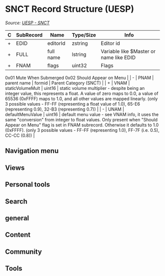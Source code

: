 # SNCT Record Structure (UESP)

*Source: [UESP - SNCT](https://en.uesp.net/wiki/Skyrim_Mod:Mod_File_Format/SNCT)*

| C | SubRecord | Name | Type/Size | Info |
| --- | --- | --- | --- | --- |
| + | EDID | editorId | zstring | Editor id |
| + | FULL | full name | lstring | Variable like $Master or name like EDID |
| + | FNAM | flags | uint32 | Flags
0x01 Mute When Submerged
0x02 Should Appear on Menu |
| - | PNAM | parent name | formid | Parent Category (SNCT) |
| + | VNAM | staticVolumeMult | uint16 | static volume multiplier - despite being an integer value, this represents a float. A value of zero maps to 0.0, a value of 65536 (0xFFFF) maps to 1.0, and all other values are mapped linearly.
(only 3 possible values - FF-FF (representing a float value of 1.0), 65-E6 (representing 0.9), 32-B3 (representing 0.7)) |
| - | UNAM | defaultMenuValue | uint16 | default menu value - see VNAM info, it uses the same "conversion" from integer to float values. Only present when "Should Appear on Menu" flag is set in FNAM subrecord. Otherwise it defaults to 1.0 (0xFFFF).
(only 3 possible values - FF-FF (representing 1.0), FF-7F (i.e. 0.5), CC-CC (0.8)) |

## Navigation menu

## Views

## Personal tools

## Search

## general

## Content

## Community

## Tools


